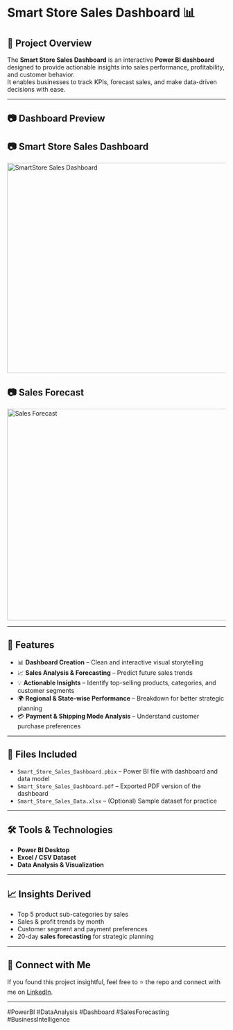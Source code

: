 # Smart Store Sales Dashboard 📊

## 📌 Project Overview
The **Smart Store Sales Dashboard** is an interactive **Power BI dashboard** designed to provide actionable insights into sales performance, profitability, and customer behavior.  
It enables businesses to track KPIs, forecast sales, and make data-driven decisions with ease.

---

## 📷 Dashboard Preview
## 📷 Smart Store Sales Dashboard

<img width="774" height="484" alt="SmartStore Sales Dashboard" src="https://github.com/user-attachments/assets/010ff765-2fc7-4442-ae0c-978dbab1fdd7" />

## 📷 Sales Forecast

<img width="772" height="487" alt="Sales Forecast" src="https://github.com/user-attachments/assets/97194c4c-65ed-4d0e-9511-57b8d4ec8d2b" />



---

## 🚀 Features
- 📊 **Dashboard Creation** – Clean and interactive visual storytelling
- 📈 **Sales Analysis & Forecasting** – Predict future sales trends
- 💡 **Actionable Insights** – Identify top-selling products, categories, and customer segments
- 🌍 **Regional & State-wise Performance** – Breakdown for better strategic planning
- 💳 **Payment & Shipping Mode Analysis** – Understand customer purchase preferences

---

## 📂 Files Included
- `Smart_Store_Sales_Dashboard.pbix` – Power BI file with dashboard and data model  
- `Smart_Store_Sales_Dashboard.pdf` – Exported PDF version of the dashboard  
- `Smart_Store_Sales_Data.xlsx` – (Optional) Sample dataset for practice  

---


## 🛠️ Tools & Technologies
- **Power BI Desktop**  
- **Excel / CSV Dataset**  
- **Data Analysis & Visualization**  

---

## 📈 Insights Derived
- Top 5 product sub-categories by sales  
- Sales & profit trends by month  
- Customer segment and payment preferences  
- 20-day **sales forecasting** for strategic planning  

---

## 🤝 Connect with Me
If you found this project insightful, feel free to ⭐ the repo and connect with me on [LinkedIn]([your-linkedin-url](https://www.linkedin.com/in/rohan-kalkumbe-460bb0271/)).

---

#PowerBI #DataAnalysis #Dashboard #SalesForecasting #BusinessIntelligence
